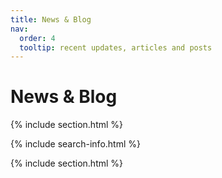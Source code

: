 ```yaml
---
title: News & Blog
nav:
  order: 4
  tooltip: recent updates, articles and posts
---
```


# <i class="fas fa-feather-alt"></i> News & Blog

{% include section.html %}

{% include search-info.html %}



{% include section.html %}
